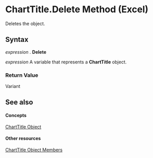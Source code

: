 
# ChartTitle.Delete Method (Excel)

Deletes the object.


## Syntax

 _expression_ . **Delete**

 _expression_ A variable that represents a **ChartTitle** object.


### Return Value

Variant


## See also


#### Concepts


[ChartTitle Object](e0a10650-66dd-dd33-e9ba-5a5c0f78f2c3.md)
#### Other resources


[ChartTitle Object Members](289a6f65-7f65-c394-b641-bfd0daf14a1a.md)
